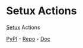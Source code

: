 # Setux Actions

[Setux] Actions

[PyPI] - [Repo] - [Doc]


[PyPI]: https://pypi.org/project/setux_actions
[Repo]: https://notabug.org/dugres/setux_actions
[Doc]: https://setux-actions.readthedocs.io/en/latest
[Setux]: https://setux.readthedocs.io/en/latest
